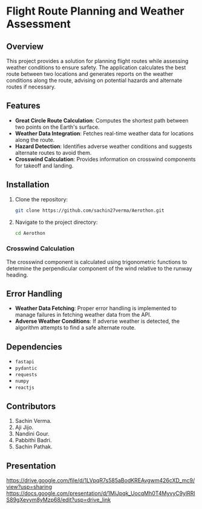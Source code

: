 # Flight Route Planning and Weather Assessment

## Overview

This project provides a solution for planning flight routes while assessing weather conditions to ensure safety. The application calculates the best route between two locations and generates reports on the weather conditions along the route, advising on potential hazards and alternate routes if necessary.

## Features

- **Great Circle Route Calculation**: Computes the shortest path between two points on the Earth's surface.
- **Weather Data Integration**: Fetches real-time weather data for locations along the route.
- **Hazard Detection**: Identifies adverse weather conditions and suggests alternate routes to avoid them.
- **Crosswind Calculation**: Provides information on crosswind components for takeoff and landing.

## Installation

1. Clone the repository:
    ```bash
    git clone https://github.com/sachin27verma/Aerothon.git
    ```
2. Navigate to the project directory:
    ```bash
    cd Aerothon
    ```
### Crosswind Calculation
The crosswind component is calculated using trigonometric functions to determine the perpendicular component of the wind relative to the runway heading.

## Error Handling

- **Weather Data Fetching**: Proper error handling is implemented to manage failures in fetching weather data from the API.
- **Adverse Weather Conditions**: If adverse weather is detected, the algorithm attempts to find a safe alternate route.

## Dependencies

- `fastapi`
- `pydantic`
- `requests`
- `numpy`
- `reactjs`

## Contributors

1. Sachin Verma.
2. Aji Jijo.
3. Nandini Gour.
4. Pabbithi Badri.
5. Sachin Pathak.

## Presentation

https://drive.google.com/file/d/1LVpqR7s585aBodKREAvgwm426cXD_mc9/view?usp=sharing
https://docs.google.com/presentation/d/1MiJpqk_UocqMh0T4MyvyC9ylRRlS89gXevym8yMzp68/edit?usp=drive_link
